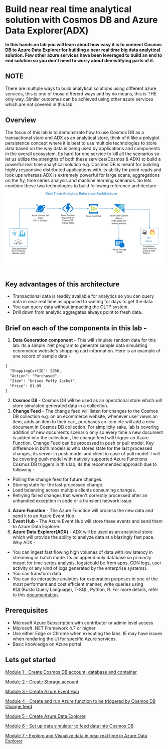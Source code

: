 # Build near real time analytical solution with Cosmos DB and Azure Data Explorer(ADX)

**In this hands on lab you will learn about how easy it is to connect Cosmos DB to Azure Data Explorer for building a near real time big data analytical solution. Few other azure services have been leveraged to build an end to end solution so you don't need to worry about demistifying parts of it.**

## **NOTE**
There are multiple ways to build analytical solutions using different azure services, this is one of those different ways and by no means, this is THE only way. Similar outcomes can be achieved using other azure services which are not covered in this lab.

## Overview
The focus of this lab is to demonstrate how to use Cosmos DB as a transactional store and ADX as an analytical store, think of it like a polyglot persistence concept where it is best to use multiple technologies to store data based on the way data is being used by applications and components in the overall ecosystem. Its hard for one service to kill all the scenarios so let us utilize the strengths of both these services(Cosmos & ADX) to build a powerful real time analytical solution e.g. Cosmos DB is meant for building highly responsive distributed applications with its ability for point reads and look ups whereas ADX is extremely powerful for large scans, aggregations on the fly, time series analysis and machine learning scenarios. So lets combine these two technologies to build following reference architecture -
![](images/RefArch.jpg)

## Key advantages of this architecture
 - Transactional data is readily available for analytics so you can query data in near real time as opposed to waiting for days to get the data.
 - You can query data without impacting the OLTP system.
 - Drill down from analytic aggregates always point to fresh data.

## Brief on each of the components in this lab -
1. **Data Generation component** - This will simulate random data for this lab. Its a simple .Net program to generate sample data simulating ecommerce website's shopping cart information. Here is an example of one record of sample data -
  ```
  {      
    "ShoppingCartID": 2956,
    "Action": "Purchased",
    "Item": "Unisex Puffy Jacket",
    "Price": 81.99
  }
  ```
 2. **Cosmos DB** - Cosmos DB will be used as an operational store which will store simulated generated data in a collection.
 3. **Change Feed** - The change feed will listen for changes to the Cosmos DB collection e.g. on an ecommerce website, whenever user views an item, adds an item to their cart, purchases an item etc will add a new document in Cosmos DB collection. For simplicity sake, lab is covering addition of new documents scenario only so every time a new document is added into the collection , the change feed will trigger an Azure Function.
Change Feed can be processed in push or pull model. Key difference in both models is who stores state for the last processed changes, its server in push model and client in case of pull model. I will be covering push model with natively supported Azure Functions Cosmos DB triggers in this lab, its the recommended approach due to following -
  - Polling the change feed for future changes.
  - Storing state for the last processed change. 
  - Load balancing across multiple clients consuming changes. 
  - Retrying failed changes that weren't correctly processed after an unhandled exception in code or a transient network issue.
4. **Azure Function** - The Azure Function will process the new data and send it to an Azure Event Hub.
5. **Event Hub** - The Azure Event Hub will store these events and send them to Azure Data Explorer.
6. **Azure Data Explorer(ADX)** - ADX will be used as an analytical store which will provide the ability to analyze data at a blazingly fast pace. Why ADX -
  - You can ingest fast flowing high volumes of data with low latency in streaming or batch mode. Its an append only database so primarily meant for time series analysis, logs(could be from apps, CDN logs, user activity or any kind of logs generated by the enterprise systems).
  - You can transform data. 
  - You can do interactive analytics for exploration purposes in one of the most performant and cost efficient manner, write queries using KQL(Kusto Query Language), T-SQL, Python, R.
For more details, refer to this [documentation](https://azure.microsoft.com/en-au/services/data-explorer/#features).

## Prerequisites
 - Microsoft Azure Subscription with contributor or admin level access
 - Microsoft .NET Framework 4.7 or higher
 - Use either Edge or Chrome when executing the labs. IE may have issues when rendering the UI for specific Azure services.
 - Basic knowledge on Azure portal

## Lets get started
[Module 1 - Create Cosmos DB account, database and container](https://github.com/minwal/cosmos-adx-int/blob/minwal-patch-1/LabModules/Module1.md)

[Module 2 - Create Storage account](https://github.com/minwal/cosmos-adx-int/blob/minwal-patch-1/LabModules/Module2.md)

[Module 3 - Create Azure Event Hub](https://github.com/minwal/cosmos-adx-int/blob/minwal-patch-1/LabModules/Module3.md)

[Module 4 - Create and run Azure function to be triggered by Cosmos DB Change feed](https://github.com/minwal/cosmos-adx-int/blob/minwal-patch-1/LabModules/Module4.md)

[Module 5 - Create Azure Data Explorer](https://github.com/minwal/cosmos-adx-int/blob/minwal-patch-1/LabModules/Module5.md)

[Module 6 - Set up data simulator to feed data into Cosmos DB](https://github.com/minwal/cosmos-adx-int/blob/minwal-patch-1/LabModules/Module5.md)

[Module 7 - Explore and Visualize data in near real time in Azure Data Explorer](https://github.com/minwal/cosmos-adx-int/blob/minwal-patch-1/LabModules/Module7.md)


